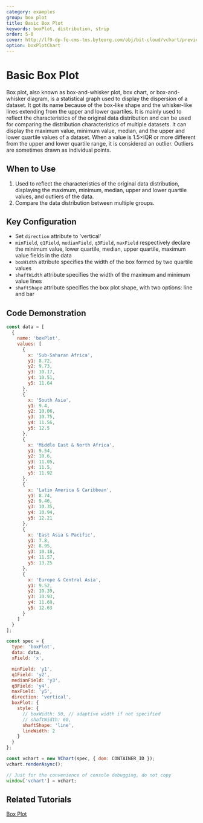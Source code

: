 ```yaml
---
category: examples
group: box plot
title: Basic Box Plot
keywords: boxPlot, distribution, strip
order: 5-0
cover: http://lf9-dp-fe-cms-tos.byteorg.com/obj/bit-cloud/vchart/preview/box-plot/basic-box-plot.png
option: boxPlotChart
---
```


# Basic Box Plot

Box plot, also known as box-and-whisker plot, box chart, or box-and-whisker diagram, is a statistical graph used to display the dispersion of a dataset. It got its name because of the box-like shape and the whisker-like lines extending from the upper and lower quartiles. It is mainly used to reflect the characteristics of the original data distribution and can be used for comparing the distribution characteristics of multiple datasets. It can display the maximum value, minimum value, median, and the upper and lower quartile values of a dataset. When a value is 1.5×IQR or more different from the upper and lower quartile range, it is considered an outlier. Outliers are sometimes drawn as individual points.

## When to Use

1. Used to reflect the characteristics of the original data distribution, displaying the maximum, minimum, median, upper and lower quartile values, and outliers of the data.
2. Compare the data distribution between multiple groups.

## Key Configuration

- Set `direction` attribute to 'vertical'
- `minField`, `q1Field`, `medianField`, `q3Field`, `maxField` respectively declare the minimum value, lower quartile, median, upper quartile, maximum value fields in the data
- `boxWidth` attribute specifies the width of the box formed by two quartile values
- `shaftWidth` attribute specifies the width of the maximum and minimum value lines
- `shaftShape` attribute specifies the box plot shape, with two options: line and bar

## Code Demonstration

```javascript livedemo
const data = [
  {
    name: 'boxPlot',
    values: [
      {
        x: 'Sub-Saharan Africa',
        y1: 8.72,
        y2: 9.73,
        y3: 10.17,
        y4: 10.51,
        y5: 11.64
      },
      {
        x: 'South Asia',
        y1: 9.4,
        y2: 10.06,
        y3: 10.75,
        y4: 11.56,
        y5: 12.5
      },
      {
        x: 'Middle East & North Africa',
        y1: 9.54,
        y2: 10.6,
        y3: 11.05,
        y4: 11.5,
        y5: 11.92
      },
      {
        x: 'Latin America & Caribbean',
        y1: 8.74,
        y2: 9.46,
        y3: 10.35,
        y4: 10.94,
        y5: 12.21
      },
      {
        x: 'East Asia & Pacific',
        y1: 7.8,
        y2: 8.95,
        y3: 10.18,
        y4: 11.57,
        y5: 13.25
      },
      {
        x: 'Europe & Central Asia',
        y1: 9.52,
        y2: 10.39,
        y3: 10.93,
        y4: 11.69,
        y5: 12.63
      }
    ]
  }
];

const spec = {
  type: 'boxPlot',
  data: data,
  xField: 'x',

  minField: 'y1',
  q1Field: 'y2',
  medianField: 'y3',
  q3Field: 'y4',
  maxField: 'y5',
  direction: 'vertical',
  boxPlot: {
    style: {
      // boxWidth: 50, // adaptive width if not specified
      // shaftWidth: 60,
      shaftShape: 'line',
      lineWidth: 2
    }
  }
};

const vchart = new VChart(spec, { dom: CONTAINER_ID });
vchart.renderAsync();

// Just for the convenience of console debugging, do not copy
window['vchart'] = vchart;
```

## Related Tutorials

[Box Plot](link)
